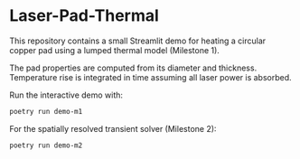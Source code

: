 # Laser-Pad-Thermal

This repository contains a small Streamlit demo for heating a circular copper pad using a lumped thermal model (Milestone 1).

The pad properties are computed from its diameter and thickness. Temperature rise is integrated in time assuming all laser power is absorbed.

Run the interactive demo with:

```bash
poetry run demo-m1
```

For the spatially resolved transient solver (Milestone 2):

```bash
poetry run demo-m2
```

